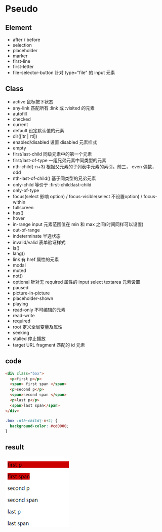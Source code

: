 # Pseudo

## Element

- after / before
- selection
- placeholder
- marker
- first-line
- first-letter
- file-selector-button 针对 type="file" 的 input 元素

## Class

- active 鼠标按下状态
- any-link 匹配所有 :link 或 :visited 的元素
- autofill
- checked
- current
- default 设定默认值的元素
- dir([ltr | rtl])
- enabled/disabled  设置 disabled 元素样式
- empty
- first/last-child 同级元素中的第一个元素
- first/last-of-type 一组兄弟元素中同类型的元素
- nth-child(-n+3) 根据父元素的子列表中元素的索引。前三， even 偶数， odd
- nth-last-of-child() 基于同类型的兄弟元素
- only-child 等价于 :first-child:last-child
- only-of-type
- focus(select 影响 option) / focus-visible(select 不设置option) / focus-within
- fullscreen
- has()
- hover
- in-range input 元素范围值在 min 和 max 之间(时间同样可以设置)
- out-of-range
- indeterminate 半选状态
- invalid/valid 表单验证样式
- is()
- lang()
- link 有 href 属性的元素
- modal
- muted
- not()
- optional 针对无 required 属性的 input select textarea 元素设置
- paused
- picture-in-picture
- placeholder-shown
- playing
- read-only 不可编辑的元素
- read-write
- required
- root 定义全局变量及属性
- seeking
- stalled 停止播放
- target URL fragment 匹配的 id 元素

## code

```html
<div class="box">
  <p>first p</p>
  <span> first span </span>
  <p>second p</p>
  <span>second span </span>
  <p>last p</p>
  <span>last span</span>
</div>
```

```css
.box :nth-child(-n+2) {
  background-color: #cd0000;
}
```

## result

![pseudo-class-result](./pseudo-class-result.png)
